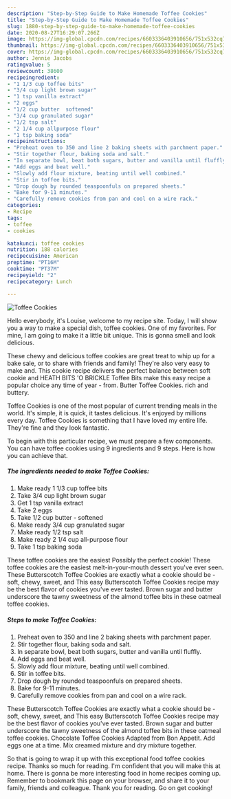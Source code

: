 ```yaml
---
description: "Step-by-Step Guide to Make Homemade Toffee Cookies"
title: "Step-by-Step Guide to Make Homemade Toffee Cookies"
slug: 1880-step-by-step-guide-to-make-homemade-toffee-cookies
date: 2020-08-27T16:29:07.266Z
image: https://img-global.cpcdn.com/recipes/6603336403910656/751x532cq70/toffee-cookies-recipe-main-photo.jpg
thumbnail: https://img-global.cpcdn.com/recipes/6603336403910656/751x532cq70/toffee-cookies-recipe-main-photo.jpg
cover: https://img-global.cpcdn.com/recipes/6603336403910656/751x532cq70/toffee-cookies-recipe-main-photo.jpg
author: Jennie Jacobs
ratingvalue: 5
reviewcount: 38600
recipeingredient:
- "1 1/3 cup toffee bits"
- "3/4 cup light brown sugar"
- "1 tsp vanilla extract"
- "2 eggs"
- "1/2 cup butter  softened"
- "3/4 cup granulated sugar"
- "1/2 tsp salt"
- "2 1/4 cup allpurpose flour"
- "1 tsp baking soda"
recipeinstructions:
- "Preheat oven to 350 and line 2 baking sheets with parchment paper."
- "Stir together flour, baking soda and salt."
- "In separate bowl, beat both sugars, butter and vanilla until fluffly."
- "Add eggs and beat well."
- "Slowly add flour mixture, beating until well combined."
- "Stir in toffee bits."
- "Drop dough by rounded teaspoonfuls on prepared sheets."
- "Bake for 9-11 minutes."
- "Carefully remove cookies from pan and cool on a wire rack."
categories:
- Recipe
tags:
- toffee
- cookies

katakunci: toffee cookies 
nutrition: 188 calories
recipecuisine: American
preptime: "PT16M"
cooktime: "PT37M"
recipeyield: "2"
recipecategory: Lunch

---
```



![Toffee Cookies](https://img-global.cpcdn.com/recipes/6603336403910656/751x532cq70/toffee-cookies-recipe-main-photo.jpg)

Hello everybody, it's Louise, welcome to my recipe site. Today, I will show you a way to make a special dish, toffee cookies. One of my favorites. For mine, I am going to make it a little bit unique. This is gonna smell and look delicious.

These chewy and delicious toffee cookies are great treat to whip up for a bake sale, or to share with friends and family! They&#39;re also very easy to make and. This cookie recipe delivers the perfect balance between soft cookie and HEATH BITS &#39;O BRICKLE Toffee Bits make this easy recipe a popular choice any time of year - from. Butter Toffee Cookies. rich and buttery.

Toffee Cookies is one of the most popular of current trending meals in the world. It's simple, it is quick, it tastes delicious. It's enjoyed by millions every day. Toffee Cookies is something that I have loved my entire life. They're fine and they look fantastic.


To begin with this particular recipe, we must prepare a few components. You can have toffee cookies using 9 ingredients and 9 steps. Here is how you can achieve that.

<!--inarticleads1-->

##### The ingredients needed to make Toffee Cookies:

1. Make ready 1 1/3 cup toffee bits
1. Take 3/4 cup light brown sugar
1. Get 1 tsp vanilla extract
1. Take 2 eggs
1. Take 1/2 cup butter - softened
1. Make ready 3/4 cup granulated sugar
1. Make ready 1/2 tsp salt
1. Make ready 2 1/4 cup all-purpose flour
1. Take 1 tsp baking soda


These toffee cookies are the easiest Possibly the perfect cookie! These toffee cookies are the easiest melt-in-your-mouth dessert you&#39;ve ever seen. These Butterscotch Toffee Cookies are exactly what a cookie should be - soft, chewy, sweet, and This easy Butterscotch Toffee Cookies recipe may be the best flavor of cookies you&#39;ve ever tasted. Brown sugar and butter underscore the tawny sweetness of the almond toffee bits in these oatmeal toffee cookies. 

<!--inarticleads2-->

##### Steps to make Toffee Cookies:

1. Preheat oven to 350 and line 2 baking sheets with parchment paper.
1. Stir together flour, baking soda and salt.
1. In separate bowl, beat both sugars, butter and vanilla until fluffly.
1. Add eggs and beat well.
1. Slowly add flour mixture, beating until well combined.
1. Stir in toffee bits.
1. Drop dough by rounded teaspoonfuls on prepared sheets.
1. Bake for 9-11 minutes.
1. Carefully remove cookies from pan and cool on a wire rack.


These Butterscotch Toffee Cookies are exactly what a cookie should be - soft, chewy, sweet, and This easy Butterscotch Toffee Cookies recipe may be the best flavor of cookies you&#39;ve ever tasted. Brown sugar and butter underscore the tawny sweetness of the almond toffee bits in these oatmeal toffee cookies. Chocolate Toffee Cookies Adapted from Bon Appetit. Add eggs one at a time. Mix creamed mixture and dry mixture together. 

So that is going to wrap it up with this exceptional food toffee cookies recipe. Thanks so much for reading. I'm confident that you will make this at home. There is gonna be more interesting food in home recipes coming up. Remember to bookmark this page on your browser, and share it to your family, friends and colleague. Thank you for reading. Go on get cooking!
